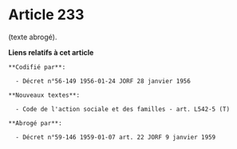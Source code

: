 # Article 233

(texte abrogé).

**Liens relatifs à cet article**

	**Codifié par**:

	  - Décret n°56-149 1956-01-24 JORF 28 janvier 1956

	**Nouveaux textes**:

	  - Code de l'action sociale et des familles - art. L542-5 (T)

	**Abrogé par**:

	  - Décret n°59-146 1959-01-07 art. 22 JORF 9 janvier 1959
